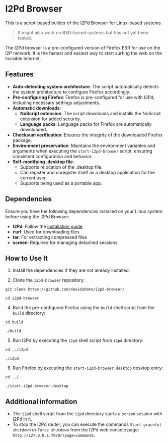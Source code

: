 # I2Pd Browser

This is a script-based builder of the I2Pd Browser for Linux-based systems.

> It might also work on BSD-based systems but has not yet been tested.

The I2Pd browser is a pre-configured version of Firefox ESR for use on the I2P network. It is the fastest and easiest way to start surfing the web on the Invisible Internet.

## Features

- **Auto-detecting system architecture**: The script automatically detects the system architecture to configure Firefox accordingly.
- **Pre-configuring Firefox**: Firefox is pre-configured for use with I2Pd, including necessary settings adjustments.
- **Automatic downloads**:
  - **NoScript extension**: The script downloads and installs the NoScript extension for added security.
  - **Language packs**: Language packs for Firefox are automatically downloaded.
- **Checksum verification**: Ensures the integrity of the downloaded Firefox package.
- **Environment preservation**: Maintains the environment variables and arguments when executing the `start-i2pd-browser` script, ensuring consistent configuration and behavior.
- **Self-modifying .desktop file**:
  - Supports relocation of the .desktop file.
  - Can register and unregister itself as a desktop application for the current user.
  - Supports being used as a portable app.

## Dependencies

Ensure you have the following dependencies installed on your Linux system before using the I2Pd Browser:

- **I2Pd**: Follow the [installation guide](https://i2pd.readthedocs.io/en/latest/user-guide/install/#linux)
- **curl**: Used for downloading files
- **tar**: For extracting compressed files
- **screen**: Required for managing detached sessions

## How to Use It

1. Install the dependencies if they are not already installed.
    
3. Clone the `i2pd-browser` repository:

```
git clone https://github.com/daviduhden/i2pd-browser/
```
```
cd i2pd-browser
```

4. Build the pre-configured Firefox using the `build` shell script from the `build` directory:

```
cd build
```
```
./build
```

5. Run I2Pd by executing the `i2pd` shell script from `i2pd` directory:

```
cd ../i2pd
```
```
./i2pd
```

6. Run Firefox by executing the `start-i2pd-browser.desktop` desktop entry:

```
cd ../
```
```
./start-i2pd-browser.desktop
```

## Additional information

- The `i2pd` shell script from the `i2pd` directory starts a `screen` session with I2Pd in it.
- To stop the I2Pd router, you can execute the commands `Start graceful shutdown` or `Force shutdown` from the I2Pd web console page: `http://127.0.0.1:7070/?page=commands`.

